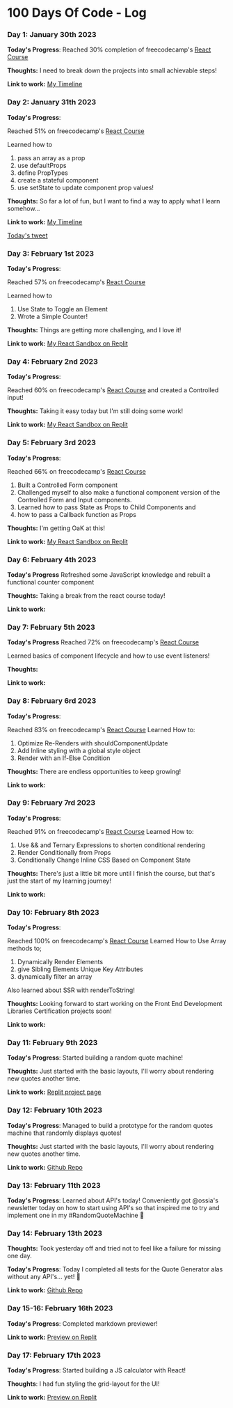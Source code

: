 # 100 Days Of Code - Log

### Day 1: January 30th 2023

**Today's Progress**: Reached 30% completion of freecodecamp's [React Course](https://www.freecodecamp.org/learn/front-end-development-libraries/#react)

**Thoughts:** I need to break down the projects into small achievable steps!

**Link to work:** [My Timeline](https://www.freecodecamp.org/fcc98298975-66c1-4807-8c96-7d155abc4198)


### Day 2: January 31th 2023

**Today's Progress**: 

Reached 51% on freecodecamp's [React Course](https://www.freecodecamp.org/learn/front-end-development-libraries/#react) 

Learned how to
  1. pass an array as a prop
  2. use defaultProps
  3. define PropTypes
  4. create a stateful component
  5. use setState to update component prop values!

**Thoughts:** 
So far a lot of fun, but I want to find a way to apply what I learn somehow...

**Link to work:** 
[My Timeline](https://www.freecodecamp.org/ArboReality)

[Today's tweet](https://twitter.com/arbo_reality/status/1620337862570024960?s=20&t=DilyOvu2824VyNVC4ghqDQ)


### Day 3: February 1st 2023

**Today's Progress**: 

Reached 57% on freecodecamp's [React Course](https://www.freecodecamp.org/learn/front-end-development-libraries/#react) 

Learned how to
  1. Use State to Toggle an Element
  2. Wrote a Simple Counter!

**Thoughts:** 
Things are getting more challenging, and I love it!


**Link to work:** 
[My React Sandbox on Replit](https://replit.com/@ArboReality/React-Sandbox?v=1)


### Day 4: February 2nd 2023

**Today's Progress**: 

Reached 60% on freecodecamp's [React Course](https://www.freecodecamp.org/learn/front-end-development-libraries/#react) and created a Controlled input!

**Thoughts:** 
Taking it easy today but I'm still doing some work!


**Link to work:** 
[My React Sandbox on Replit](https://replit.com/@ArboReality/React-Sandbox?v=1)



### Day 5: February 3rd 2023

**Today's Progress**: 

Reached 66% on freecodecamp's [React Course](https://www.freecodecamp.org/learn/front-end-development-libraries/#react) 

  1. Built a Controlled Form component
  2. Challenged myself to also make a functional component version of the Controlled Form and Input components.
  3. Learned how to pass State as Props to Child Components and
  4. how to pass a Callback function as Props

**Thoughts:** 
I'm getting OaK at this!


**Link to work:** 
[My React Sandbox on Replit](https://replit.com/@ArboReality/React-Sandbox?v=1)



### Day 6: February 4th 2023

**Today's Progress**
Refreshed some JavaScript knowledge and rebuilt a functional counter component 

**Thoughts:** 
Taking a break from the react course today! 

**Link to work:** 



### Day 7: February 5th 2023

**Today's Progress**
Reached 72% on freecodecamp's [React Course](https://www.freecodecamp.org/learn/front-end-development-libraries/#react) 

Learned basics of component lifecycle and how to use event listeners! 

**Thoughts:** 

**Link to work:** 



### Day 8: February 6rd 2023

**Today's Progress**: 

Reached 83% on freecodecamp's [React Course](https://www.freecodecamp.org/learn/front-end-development-libraries/#react) 
Learned How to:
  1. Optimize Re-Renders with shouldComponentUpdate
  2. Add Inline styling with a global style object
  3. Render with an If-Else Condition

**Thoughts:** 
There are endless opportunities to keep growing!

**Link to work:** 

### Day 9: February 7rd 2023

**Today's Progress**: 

Reached 91% on freecodecamp's [React Course](https://www.freecodecamp.org/learn/front-end-development-libraries/#react) 
Learned How to:
  1. Use && and Ternary Expressions to shorten conditional rendering
  2. Render Conditionally from Props
  3. Conditionally Change Inline CSS Based on Component State


**Thoughts:** 
There's just a little bit more until I finish the course, but that's just the start of my learning journey! 


**Link to work:** 


### Day 10: February 8th 2023

**Today's Progress**: 

Reached 100% on freecodecamp's [React Course](https://www.freecodecamp.org/learn/front-end-development-libraries/#react) 
Learned How to Use Array methods to;
  1. Dynamically Render Elements
  2. give Sibling Elements Unique Key Attributes
  3. dynamically filter an array
  
Also learned about SSR with renderToString!


**Thoughts:** 
Looking forward to start working on the Front End Development Libraries Certification projects soon! 


**Link to work:**

### Day 11: February 9th 2023

**Today's Progress**: 
Started building a random quote machine! 

**Thoughts:** 
Just started with the basic layouts, I'll worry about rendering new quotes another time.

**Link to work:**
[Replit project page](https://replit.com/@ArboReality/RandomQuoteMachine)

### Day 12: February 10th 2023

**Today's Progress**: 
Managed to build a prototype for the random quotes machine that randomly displays quotes!

**Thoughts:** 
Just started with the basic layouts, I'll worry about rendering new quotes another time.

**Link to work:**
[Github Repo](https://github.com/ArboReality/RandomQuoteMachine)


### Day 13: February 11th 2023

**Today's Progress**: 
Learned about API's today! 
Conveniently got @ossia's newsletter today on how to start using API's so that inspired me to try and implement one in my #RandomQuoteMachine 🌿

### Day 14: February 13th 2023

**Thoughts:** 
Took yesterday off and tried not to feel like a failure for missing one day. 

**Today's Progress**:
Today I completed all tests for the Quote Generator alas without any API's... yet! 🌄

**Link to work:**
[Github Repo](https://github.com/ArboReality/RandomQuoteMachine)


### Day 15-16: February 16th 2023

**Today's Progress**:
Completed markdown previewer!

**Link to work:**
[Preview on Replit](https://replit.com/@ArboReality/MarkdownPreviewer?v=1)


### Day 17: February 17th 2023

**Today's Progress**:
Started building a JS calculator with React!

**Thoughts**:
I had fun styling the grid-layout for the UI!

**Link to work:**
[Preview on Replit](https://replit.com/@ArboReality/JsCalculator?v=1)
